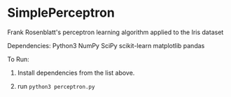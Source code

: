 # SimplePerceptron
Frank Rosenblatt's perceptron learning algorithm applied to the Iris dataset

Dependencies:
Python3
NumPy
SciPy
scikit-learn
matplotlib
pandas

To Run:

1. Install dependencies from the list above. 

2. run `python3 perceptron.py`
